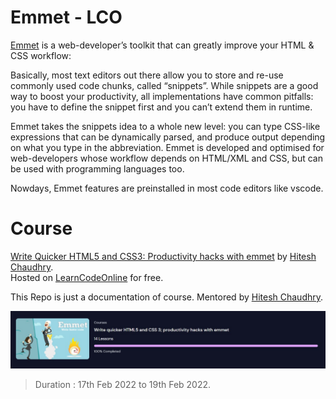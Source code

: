 # Emmet - LCO

[Emmet](https://emmet.io/) is a web-developer’s toolkit that can greatly improve your HTML & CSS workflow:<br/>

Basically, most text editors out there allow you to store and re-use commonly used code chunks, called “snippets”. While snippets are a good way to boost your productivity, all implementations have common pitfalls: you have to define the snippet first and you can’t extend them in runtime.<br/>

Emmet takes the snippets idea to a whole new level: you can type CSS-like expressions that can be dynamically parsed, and produce output depending on what you type in the abbreviation. Emmet is developed and optimised for web-developers whose workflow depends on HTML/XML and CSS, but can be used with programming languages too.<br/> 

Nowdays, Emmet features are preinstalled in most code editors like vscode.

# Course 

[Write Quicker HTML5 and CSS3: Productivity hacks with emmet](https://courses.learncodeonline.in/learn/home/emmet-course/section/14651/lesson/60653) by [Hitesh Chaudhry](https://www.youtube.com/c/HiteshChoudharydotcom).  
Hosted on [LearnCodeOnline](https://courses.learncodeonline.in/learn) for free.    

This Repo is just a documentation of course. 
Mentored by [Hitesh Chaudhry](https://www.youtube.com/c/HiteshChoudharydotcom). 

![Course Completion](./completion.jpeg)
> Duration : 17th Feb 2022 to 19th Feb 2022.
